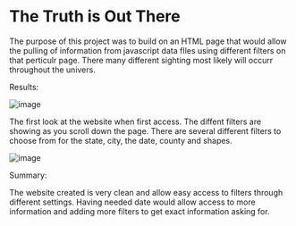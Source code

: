 # The Truth is Out There

The purpose of this project was to build on an HTML page that would allow the pulling of information from javascript data fIles using different filters on that perticulr page. There many different sighting most likely will occurr throughout the univers. 

Results: 


![image](https://user-images.githubusercontent.com/86276329/144370639-0d4f826c-5838-481c-bfae-689ccb439444.png)

The first look at the website when first access. The diffent filters are showing as you scroll down the page. There are several different filters to choose from for the state, city, the date, county and shapes.

![image](https://user-images.githubusercontent.com/86276329/144371575-7450ee4f-e466-48b0-9ede-1fadfdf19e3b.png)

Summary:

The website created is very clean and allow easy access to filters through different settings. Having needed date would allow access to more information and adding more filters to get exact information asking for.
